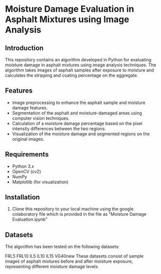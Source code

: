 
# Moisture Damage Evaluation in Asphalt Mixtures using Image Analysis

## Introduction

This repository contains an algorithm developed in Python for evaluating moisture damage in asphalt mixtures using image analysis techniques. The algorithm takes images of asphalt samples after exposure to moisture and calculates the stripping and coating percentage on the aggregate.

## Features

- Image preprocessing to enhance the asphalt sample and moisture damage features.
- Segmentation of the asphalt and moisture-damaged areas using computer vision techniques.
- Calculation of a moisture damage percentage based on the pixel intensity differences between the two regions.
- Visualization of the moisture damage and segmented regions on the original images.

## Requirements

- Python 3.x
- OpenCV (cv2)
- NumPy
- Matplotlib (for visualization)

## Installation

1. Clone this repository to your local machine using the google colaboratory file which is provided in the file as "Moisture Damage Evaluation.ipynb"

## Datasets
The algorithm has been tested on the following datasets:

FRL5
FRL10
IL5
IL10
IL15
VG40new
These datasets consist of sample images of asphalt mixtures before and after moisture exposure, representing different moisture damage levels.


